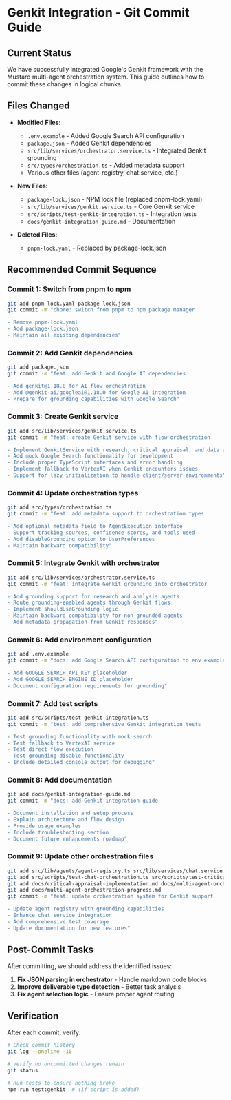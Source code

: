 # Genkit Integration - Git Commit Guide

## Current Status
We have successfully integrated Google's Genkit framework with the Mustard multi-agent orchestration system. This guide outlines how to commit these changes in logical chunks.

## Files Changed
- **Modified Files:**
  - `.env.example` - Added Google Search API configuration
  - `package.json` - Added Genkit dependencies
  - `src/lib/services/orchestrator.service.ts` - Integrated Genkit grounding
  - `src/types/orchestration.ts` - Added metadata support
  - Various other files (agent-registry, chat.service, etc.)

- **New Files:**
  - `package-lock.json` - NPM lock file (replaced pnpm-lock.yaml)
  - `src/lib/services/genkit.service.ts` - Core Genkit service
  - `src/scripts/test-genkit-integration.ts` - Integration tests
  - `docs/genkit-integration-guide.md` - Documentation

- **Deleted Files:**
  - `pnpm-lock.yaml` - Replaced by package-lock.json

## Recommended Commit Sequence

### Commit 1: Switch from pnpm to npm
```bash
git add pnpm-lock.yaml package-lock.json
git commit -m "chore: switch from pnpm to npm package manager

- Remove pnpm-lock.yaml
- Add package-lock.json
- Maintain all existing dependencies"
```

### Commit 2: Add Genkit dependencies
```bash
git add package.json
git commit -m "feat: add Genkit and Google AI dependencies

- Add genkit@1.18.0 for AI flow orchestration
- Add @genkit-ai/googleai@1.18.0 for Google AI integration
- Prepare for grounding capabilities with Google Search"
```

### Commit 3: Create Genkit service
```bash
git add src/lib/services/genkit.service.ts
git commit -m "feat: create Genkit service with flow orchestration

- Implement GenkitService with research, critical appraisal, and data analysis flows
- Add mock Google Search functionality for development
- Include proper TypeScript interfaces and error handling
- Implement fallback to VertexAI when Genkit encounters issues
- Support for lazy initialization to handle client/server environments"
```

### Commit 4: Update orchestration types
```bash
git add src/types/orchestration.ts
git commit -m "feat: add metadata support to orchestration types

- Add optional metadata field to AgentExecution interface
- Support tracking sources, confidence scores, and tools used
- Add disableGrounding option to UserPreferences
- Maintain backward compatibility"
```

### Commit 5: Integrate Genkit with orchestrator
```bash
git add src/lib/services/orchestrator.service.ts
git commit -m "feat: integrate Genkit grounding into orchestrator

- Add grounding support for research and analysis agents
- Route grounding-enabled agents through Genkit flows
- Implement shouldUseGrounding logic
- Maintain backward compatibility for non-grounded agents
- Add metadata propagation from Genkit responses"
```

### Commit 6: Add environment configuration
```bash
git add .env.example
git commit -m "docs: add Google Search API configuration to env example

- Add GOOGLE_SEARCH_API_KEY placeholder
- Add GOOGLE_SEARCH_ENGINE_ID placeholder
- Document configuration requirements for grounding"
```

### Commit 7: Add test scripts
```bash
git add src/scripts/test-genkit-integration.ts
git commit -m "test: add comprehensive Genkit integration tests

- Test grounding functionality with mock search
- Test fallback to VertexAI service
- Test direct flow execution
- Test grounding disable functionality
- Include detailed console output for debugging"
```

### Commit 8: Add documentation
```bash
git add docs/genkit-integration-guide.md
git commit -m "docs: add Genkit integration guide

- Document installation and setup process
- Explain architecture and flow design
- Provide usage examples
- Include troubleshooting section
- Document future enhancements roadmap"
```

### Commit 9: Update other orchestration files
```bash
git add src/lib/agents/agent-registry.ts src/lib/services/chat.service.ts
git add src/scripts/test-chat-orchestration.ts src/scripts/test-critical-appraisal.ts
git add docs/critical-appraisal-implementation.md docs/multi-agent-orchestration-integration.md
git add docs/multi-agent-orchestration-progress.md
git commit -m "feat: update orchestration system for Genkit support

- Update agent registry with grounding capabilities
- Enhance chat service integration
- Add comprehensive test coverage
- Update documentation for new features"
```

## Post-Commit Tasks

After committing, we should address the identified issues:

1. **Fix JSON parsing in orchestrator** - Handle markdown code blocks
2. **Improve deliverable type detection** - Better task analysis
3. **Fix agent selection logic** - Ensure proper agent routing

## Verification

After each commit, verify:
```bash
# Check commit history
git log --oneline -10

# Verify no uncommitted changes remain
git status

# Run tests to ensure nothing broke
npm run test:genkit  # (if script is added)
